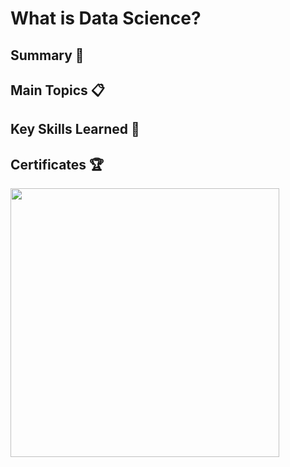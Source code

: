 # What is Data Science? 

## Summary :memo:

## Main Topics :clipboard:

## Key Skills Learned :key:

## Certificates :trophy:

<a href="https://www.coursera.org/account/accomplishments/verify/KE5M5E3SZ3TQ"><img src="https://s3.amazonaws.com/coursera_assets/meta_images/generated/CERTIFICATE_LANDING_PAGE/CERTIFICATE_LANDING_PAGE~KE5M5E3SZ3TQ/CERTIFICATE_LANDING_PAGE~KE5M5E3SZ3TQ.jpeg" height="430"></a>
